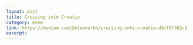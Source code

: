 ```yaml
---
layout: post
title: Cruising into Croatia
category: move
link: https://medium.com/@eleanorkh/cruising-into-croatia-d5cf0f302c2
excerpt:
---
```

